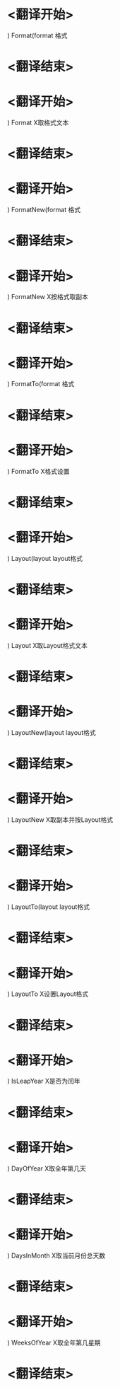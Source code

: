 
# <翻译开始>
) Format(format
格式
# <翻译结束>

# <翻译开始>
) Format
X取格式文本
# <翻译结束>

# <翻译开始>
) FormatNew(format
格式
# <翻译结束>

# <翻译开始>
) FormatNew
X按格式取副本
# <翻译结束>

# <翻译开始>
) FormatTo(format
格式
# <翻译结束>

# <翻译开始>
) FormatTo
X格式设置
# <翻译结束>

# <翻译开始>
) Layout(layout
layout格式
# <翻译结束>

# <翻译开始>
) Layout
X取Layout格式文本
# <翻译结束>

# <翻译开始>
) LayoutNew(layout
layout格式
# <翻译结束>

# <翻译开始>
) LayoutNew
X取副本并按Layout格式
# <翻译结束>

# <翻译开始>
) LayoutTo(layout
layout格式
# <翻译结束>

# <翻译开始>
) LayoutTo
X设置Layout格式
# <翻译结束>

# <翻译开始>
) IsLeapYear
X是否为闰年
# <翻译结束>

# <翻译开始>
) DayOfYear
X取全年第几天
# <翻译结束>

# <翻译开始>
) DaysInMonth
X取当前月份总天数
# <翻译结束>

# <翻译开始>
) WeeksOfYear
X取全年第几星期
# <翻译结束>
